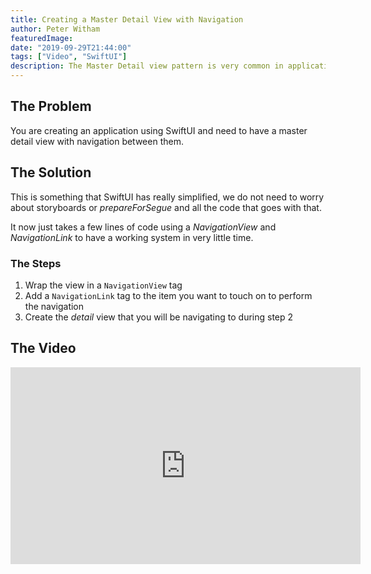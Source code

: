 ```yaml
---
title: Creating a Master Detail View with Navigation
author: Peter Witham
featuredImage:
date: "2019-09-29T21:44:00"
tags: ["Video", "SwiftUI"]
description: The Master Detail view pattern is very common in applications. This video explains how to create just that using SwiftUI
---
```


## The Problem

You are creating an application using SwiftUI and need to have a master detail view with navigation between them.

## The Solution

This is something that SwiftUI has really simplified, we do not need to worry about storyboards or _prepareForSegue_ and all the code that goes with that.

It now just takes a few lines of code using a _NavigationView_ and _NavigationLink_ to have a working system in very little time.

### The Steps

1. Wrap the view in a `NavigationView` tag
2. Add a `NavigationLink` tag to the item you want to touch on to perform the navigation
3. Create the _detail_ view that you will be navigating to during step 2

## The Video

<iframe width="560" height="315" src="https://www.youtube.com/embed/Bt7oUbHAKaU" frameborder="0" allow="accelerometer; autoplay; encrypted-media; gyroscope; picture-in-picture" allowfullscreen></iframe>
